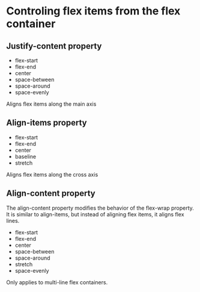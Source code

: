 # Controling flex items from the flex container

## Justify-content property

* flex-start
* flex-end
* center
* space-between
* space-around
* space-evenly

 Aligns flex items along the main axis

## Align-items property

* flex-start
* flex-end
* center
* baseline
* stretch

Aligns flex items along the cross axis

## Align-content property

The align-content property modifies the behavior of the flex-wrap property. It is similar to align-items, but instead of aligning flex items, it aligns flex lines.

* flex-start
* flex-end
* center
* space-between
* space-around
* stretch
* space-evenly

Only applies to multi-line flex containers.

